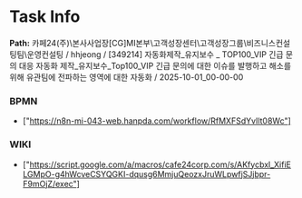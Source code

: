 # Task Info

**Path:** 카페24(주)\본사사업장\[CG]MI본부\고객성장센터\고객성장그룹\비즈니스컨설팅팀\운영컨설팅 / hhjeong / [349214] 자동화제작_유지보수 _ TOP100_VIP 긴급 문의 대응 자동화 제작_유지보수_Top100_VIP 긴급 문의에 대한 이슈를 발행하고 해소를 위해 유관팀에 전파하는 영역에 대한 자동화 / 2025-10-01_00-00-00

### BPMN
- ["https://n8n-mi-043-web.hanpda.com/workflow/RfMXFSdYvIlt08Wc"]

### WIKI
- ["https://script.google.com/a/macros/cafe24corp.com/s/AKfycbxl_XifiELGMpO-g4hWcveCSYQGKI-dqusg6MmjuQeozxJruWLpwfjSJjbpr-F9mOjZ/exec"]

